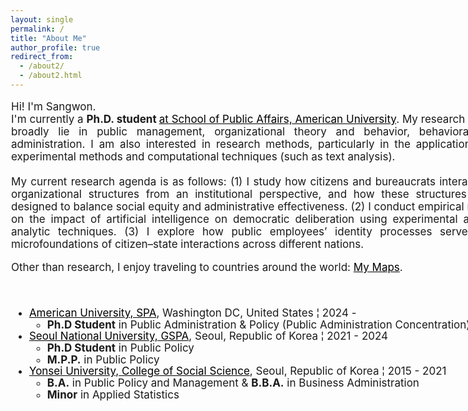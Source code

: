 ```yaml
---
layout: single
permalink: /
title: "About Me"
author_profile: true
redirect_from: 
  - /about2/
  - /about2.html
---
```

<style>
  a {
    color: black; 
    text-decoration: underline; 
  }
</style>

<style>
@import url('https://fonts.googleapis.com/css2?family=Merriweather:ital,opsz,wght@0,18..144,300..900;1,18..144,300..900&display=swap');
</style>


<div style="width: 800px; margin-left: 01; text-align: justify; font-size: 17px;">
<p>
Hi! I'm Sangwon.<br>
I'm currently a <b> Ph.D. student </b> <a href="https://www.american.edu/spa/dpap/index.cfm" target="_blank"> at School of Public Affairs, American University</a>. My research interests broadly lie in public management, organizational theory and behavior, behavioral public administration. I am also interested in research methods, particularly in the application of and experimental methods and computational techniques (such as text analysis).<br>
<br>
My current research agenda is as follows: (1) I study how citizens and bureaucrats interact within organizational structures from an institutional perspective, and how these structures can be designed to balance social equity and administrative effectiveness. (2) I conduct empirical research on the impact of artificial intelligence on democratic deliberation using experimental and text-analytic techniques. (3) I explore how public employees’ identity processes serve as the microfoundations of citizen–state interactions across different nations.<br>

Other than research, I enjoy traveling to countries around the world: <a href="https://www.google.com/maps/d/u/0/edit?mid=1EL3lmIvsf7OJClETAXOsiJUonQRItdQ&usp=sharing" target="_blank">My Maps</a>.

<br>

<ul style="line-height: 1.1;">
  <li>
    <a href="https://www.american.edu/spa/dpap/index.cfm" target="_blank">American University, SPA</a>, Washington DC, United States ¦ 2024 - 
    <ul>
      <li><b>Ph.D Student</b> in Public Administration & Policy (Public Administration Concentration)</li>
    </ul>
  </li>
  <li>
    <a href="http://gspa.snu.ac.kr/en" target="_blank">Seoul National University, GSPA</a>, Seoul, Republic of Korea ¦ 2021 - 2024
    <ul>
      <li><b>Ph.D Student</b> in Public Policy</li>
      <li><b>M.P.P.</b> in Public Policy</li>
    </ul>
  </li>
  <li>
    <a href="https://yupa.yonsei.ac.kr/yupa_en/index.do" target="_blank">Yonsei University, College of Social Science</a>, Seoul, Republic of Korea ¦ 2015 - 2021
    <ul>
      <li><b>B.A.</b> in Public Policy and Management & <b>B.B.A.</b> in Business Administration</li>
      <li><b>Minor</b> in Applied Statistics</li>
    </ul>
  </li>
</ul>
</p>
</div>
